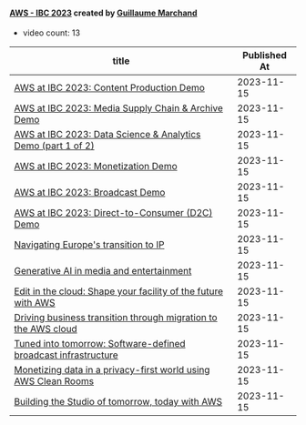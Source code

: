 

#### [AWS - IBC 2023](https://www.youtube.com/playlist?list=PLSfK4vylaJMhYgc5tzKpKLA02uG7CIdsn) created by [Guillaume Marchand](https://www.youtube.com/channel/UCcZG6x3UkU1dohACLHVJLNw)

* video count: 13 

| title                                                                                                         | Published At |
| ------------------------------------------------------------------------------------------------------------- | ------------ |
| [AWS at IBC 2023: Content Production Demo](https://www.youtube.com/watch?v=U9pRU2D8qAo)                       | 2023-11-15   |
| [AWS at IBC 2023: Media Supply Chain & Archive  Demo](https://www.youtube.com/watch?v=o6SamjM3mVU)            | 2023-11-15   |
| [AWS at IBC 2023: Data Science & Analytics Demo (part 1 of 2)](https://www.youtube.com/watch?v=yM07BYe_x5M)   | 2023-11-15   |
| [AWS at IBC 2023: Monetization Demo](https://www.youtube.com/watch?v=97G3NjkTxGo)                             | 2023-11-15   |
| [AWS at IBC 2023: Broadcast Demo](https://www.youtube.com/watch?v=2pYGvuELNUM)                                | 2023-11-15   |
| [AWS at IBC 2023: Direct-to-Consumer (D2C) Demo](https://www.youtube.com/watch?v=YHkb_GWHW_o)                 | 2023-11-15   |
| [Navigating Europe's transition to IP](https://www.youtube.com/watch?v=mpXgWhObJ4s)                           | 2023-11-15   |
| [Generative AI in media and entertainment](https://www.youtube.com/watch?v=ZFiYUSMVVMw)                       | 2023-11-15   |
| [Edit in the cloud: Shape your facility of the future with AWS](https://www.youtube.com/watch?v=_aos-d0GZZs)  | 2023-11-15   |
| [Driving business transition through migration to the AWS cloud](https://www.youtube.com/watch?v=NrOu1G6WwD0) | 2023-11-15   |
| [Tuned into tomorrow: Software-defined broadcast infrastructure](https://www.youtube.com/watch?v=QAw7fpdlMVk) | 2023-11-15   |
| [Monetizing data in a privacy-first world using AWS Clean Rooms](https://www.youtube.com/watch?v=tg5QRiuyoXE) | 2023-11-15   |
| [Building the Studio of tomorrow, today with AWS](https://www.youtube.com/watch?v=u0rxCPbL9k0)                | 2023-11-15   |